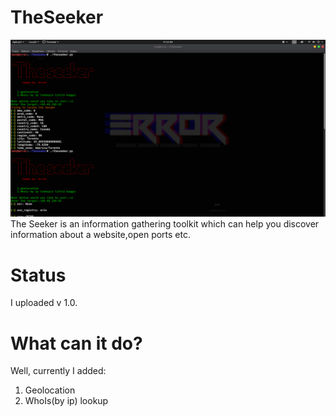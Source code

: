 # TheSeeker
![Alt text](/pic1.png?raw=true "pic3")
The Seeker is an information gathering toolkit which can help you discover information about a website,open ports etc.

#  Status 

I uploaded v 1.0.

# What can it do?
Well, currently I added:
1. Geolocation
2. WhoIs(by ip) lookup
